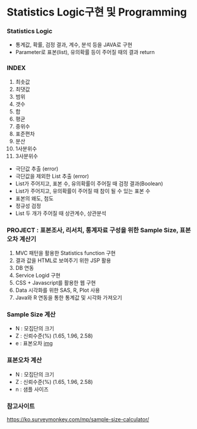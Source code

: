 # Statistics Logic구현 및 Programming

### Statistics Logic
- 통계값, 확률, 검정 결과, 계수, 분석 등을 JAVA로 구현
- Parameter로 표본(list), 유의확률 등이 주어질 때의 결과 return


### INDEX
1. 최솟값
2. 최댓값
3. 범위
4. 갯수
5. 합
6. 평균
7. 중위수
8. 표준편차
9. 분산
10. 1사분위수
11. 3사분위수


- 극단값 추출 (error)
- 극단값을 제외한 List 추출 (error)
- List가 주어지고, 표본 수, 유의확률이 주어질 때 검정 결과(Boolean)
- List가 주어지고, 유의확률이 주어질 때 참이 될 수 있는 표본 수
- 표본의 왜도, 첨도
- 정규성 검정
- List 두 개가 주어질 때 상관계수, 상관분석


### PROJECT : 표본조사, 리서치, 통계자료 구성을 위한 Sample Size, 표본 오차 계산기
1. MVC 패턴을 활용한 Statistics function 구현
2. 결과 값을 HTML로 보여주기 위한 JSP 활용
3. DB 연동
4. Service Logid 구현
5. CSS + Javascript를 활용한 웹 구현
6. Data 시각화를 위한 SAS, R, Plot 사용
7. Java와 R 연동을 통한 통계값 및 시각화 가져오기

### Sample Size 계산
- N : 모집단의 크기
- Z : 신뢰수준(%) (1.65, 1.96, 2.58)
- e : 표본오차
[img](./img/mp-samplesize-formula.png)


### 표본오차 계산
- N : 모집단의 크기
- Z : 신뢰수준(%) (1.65, 1.96, 2.58)
- n : 샘플 사이즈

### 참고사이트
https://ko.surveymonkey.com/mp/sample-size-calculator/